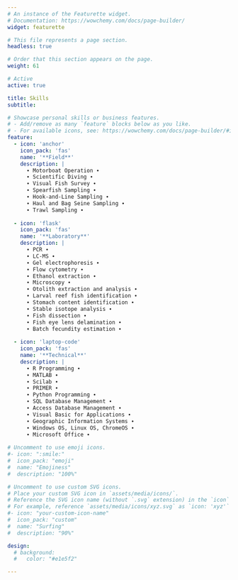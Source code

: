 ```yaml
---
# An instance of the Featurette widget.
# Documentation: https://wowchemy.com/docs/page-builder/
widget: featurette

# This file represents a page section.
headless: true

# Order that this section appears on the page.
weight: 61

# Active
active: true

title: Skills
subtitle:

# Showcase personal skills or business features.
# - Add/remove as many `feature` blocks below as you like.
# - For available icons, see: https://wowchemy.com/docs/page-builder/#icons
feature:
  - icon: 'anchor'
    icon_pack: 'fas'
    name: '**Field**'
    description: |
      ∙ Motorboat Operation ∙  
      ∙ Scientific Diving ∙  
      ∙ Visual Fish Survey ∙  
      ∙ Spearfish Sampling ∙  
      ∙ Hook-and-Line Sampling ∙  
      ∙ Haul and Bag Seine Sampling ∙  
      ∙ Trawl Sampling ∙
  
  - icon: 'flask'
    icon_pack: 'fas'
    name: '**Laboratory**'
    description: |
      ∙ PCR ∙  
      ∙ LC-MS ∙  
      ∙ Gel electrophoresis ∙  
      ∙ Flow cytometry ∙  
      ∙ Ethanol extraction ∙  
      ∙ Microscopy ∙  
      ∙ Otolith extraction and analysis ∙  
      ∙ Larval reef fish identification ∙  
      ∙ Stomach content identification ∙  
      ∙ Stable isotope analysis ∙  
      ∙ Fish dissection ∙  
      ∙ Fish eye lens delamination ∙  
      ∙ Batch fecundity estimation ∙  
  
  - icon: 'laptop-code'
    icon_pack: 'fas'
    name: '**Technical**'
    description: |
      ∙ R Programming ∙  
      ∙ MATLAB ∙  
      ∙ Scilab ∙  
      ∙ PRIMER ∙  
      ∙ Python Programming ∙  
      ∙ SQL Database Management ∙  
      ∙ Access Database Management ∙  
      ∙ Visual Basic for Applications ∙  
      ∙ Geographic Information Systems ∙  
      ∙ Windows OS, Linux OS, ChromeOS ∙  
      ∙ Microsoft Office ∙  
  
# Uncomment to use emoji icons.
#- icon: ":smile:"
#  icon_pack: "emoji"
#  name: "Emojiness"
#  description: "100%"

# Uncomment to use custom SVG icons.
# Place your custom SVG icon in `assets/media/icons/`.
# Reference the SVG icon name (without `.svg` extension) in the `icon` field.
# For example, reference `assets/media/icons/xyz.svg` as `icon: 'xyz'`
#- icon: "your-custom-icon-name"
#  icon_pack: "custom"
#  name: "Surfing"
#  description: "90%"

design:
  # background:
  #   color: "#e1e5f2"

---
```

